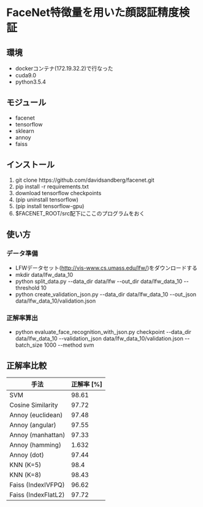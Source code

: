 # FaceNet特徴量を用いた顔認証精度検証

## 環境
* dockerコンテナ(172.19.32.2)で行なった
* cuda9.0
* python3.5.4

## モジュール
* facenet
* tensorflow
* sklearn
* annoy
* faiss

## インストール
1. git clone https\://github.com/davidsandberg/facenet.git
2. pip install -r requirements.txt
3. download tensorflow checkpoints
4. (pip uninstall tensorflow)
5. (pip install tensorflow-gpu)
6. $FACENET_ROOT/src配下にここのプログラムをおく

## 使い方
### データ準備
* LFWデータセット(http://vis-www.cs.umass.edu/lfw/)をダウンロードする
* mkdir data/lfw_data_10
* python split_data.py --data_dir data/lfw --out_dir data/lfw_data_10 --threshold 10
* python create_validation_json.py --data_dir data/lfw_data_10 --out_json data/lfw_data_10/validation.json

### 正解率算出
* python evaluate_face_recognition_with_json.py checkpoint --data_dir data/lfw_data_10 --validation_json data/lfw_data_10/validation.json --batch_size 1000 --method svm 

## 正解率比較
| 手法 | 正解率 [%] |
|------|------------|
| SVM | 98.61 | 
| Cosine Similarity | 97.72 | 
| Annoy (euclidean) | 97.48 | 
| Annoy (angular) | 97.55 |
| Annoy (manhattan) | 97.33 | 
| Annoy (hamming) | 1.632 | 
| Annoy (dot) | 97.44 | 
| KNN (K=5) | 98.4 | 
| KNN (K=8) | 98.43 | 
| Faiss (IndexIVFPQ) | 96.62 | 
| Faiss (IndexFlatL2) | 97.72 |

